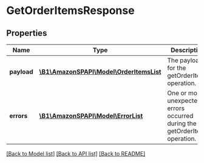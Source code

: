 # GetOrderItemsResponse

## Properties
Name | Type | Description | Notes
------------ | ------------- | ------------- | -------------
**payload** | [**\B1\AmazonSPAPI\Model\OrderItemsList**](OrderItemsList.md) | The payload for the getOrderItems operation. | [optional] 
**errors** | [**\B1\AmazonSPAPI\Model\ErrorList**](ErrorList.md) | One or more unexpected errors occurred during the getOrderItems operation. | [optional] 

[[Back to Model list]](../README.md#documentation-for-models) [[Back to API list]](../README.md#documentation-for-api-endpoints) [[Back to README]](../README.md)


